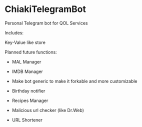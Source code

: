 # ChiakiTelegramBot
Personal Telegram bot for QOL Services

Includes:

Key-Value like store

Planned future functions:

* MAL Manager

* IMDB Manager

* Make bot generic to make it forkable and more customizable

* Birthday notifier

* Recipes Manager

* Malicious url checker (like Dr.Web)

* URL Shortener
